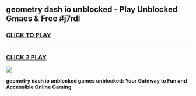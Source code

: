 
## geometry dash io unblocked - Play Unblocked Gmaes & Free #j7rdl
<h3>
<a href="https://news.freeplayer.one?title=geometry_dash_io_unblocked&ref=27F">CLICK TO PLAY</a></h3>
<hr>

<h3>
<a href="https://news.freeplayer.one?title=geometry_dash_io_unblocked&ref=27F">CLICK 2 PLAY</a>
  
</h3>

<a href="https://news.freeplayer.one?title=geometry_dash_io_unblocked&ref=27F/"><img src="https://clearcache.store/games.png"></a>


**geometry dash io unblocked games unblocked: Your Gateway to Fun and Accessible Online Gaming**
